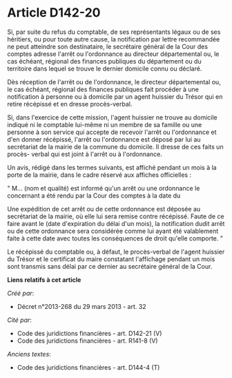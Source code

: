 # Article D142-20

Si, par suite du refus du comptable, de ses représentants légaux ou de ses héritiers, ou pour toute autre cause, la
notification par lettre recommandée ne peut atteindre son destinataire, le secrétaire général de la Cour des comptes adresse
l'arrêt ou l'ordonnance au   directeur départemental ou, le cas échéant, régional des finances publiques  du département ou
du territoire dans lequel se trouve le dernier domicile connu ou déclaré. 

Dès réception de l'arrêt ou de l'ordonnance, le   directeur départemental ou, le cas échéant, régional des finances publiques
fait procéder à une notification à personne ou à domicile par un agent huissier du Trésor qui en retire récépissé et en
dresse procès-verbal. 

Si, dans l'exercice de cette mission, l'agent huissier ne trouve au domicile indiqué ni le comptable lui-même ni un membre de
sa famille ou une personne à son service qui accepte de recevoir l'arrêt ou l'ordonnance et d'en donner récépissé, l'arrêt ou
l'ordonnance est déposé par lui au secrétariat de la mairie de la commune du domicile. Il dresse de ces faits un procès-
verbal qui est joint à l'arrêt ou à l'ordonnance. 

Un avis, rédigé dans les termes suivants, est affiché pendant un mois à la porte de la mairie, dans le cadre réservé aux
affiches officielles : 

" M... (nom et qualité) est informé qu'un arrêt ou une ordonnance le concernant a été rendu par la Cour des comptes à la date
du 

Une expédition de cet arrêt ou de cette ordonnance est déposée au secrétariat de la mairie, où elle lui sera remise contre
récépissé. Faute de ce faire avant le (date d'expiration du délai d'un mois), la notification dudit arrêt ou de cette
ordonnance sera considérée comme lui ayant été valablement faite à cette date avec toutes les conséquences de droit qu'elle
comporte. " 

Le récépissé du comptable ou, à défaut, le procès-verbal de l'agent huissier du Trésor et le certificat du maire constatant
l'affichage pendant un mois sont transmis sans délai par ce dernier au secrétaire général de la Cour.

**Liens relatifs à cet article**

_Créé par_:

  - Décret n°2013-268 du 29 mars 2013 - art. 32

_Cité par_:

  - Code des juridictions financières - art. D142-21 (V)
  - Code des juridictions financières - art. R141-8 (V)

_Anciens textes_:

  - Code des juridictions financières - art. D144-4 (T)
